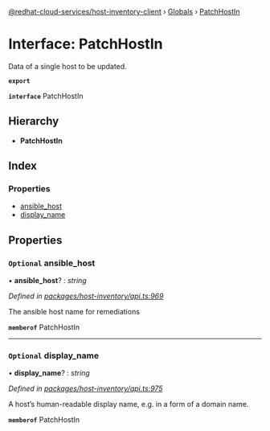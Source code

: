 [@redhat-cloud-services/host-inventory-client](../README.md) › [Globals](../globals.md) › [PatchHostIn](patchhostin.md)

# Interface: PatchHostIn

Data of a single host to be updated.

**`export`** 

**`interface`** PatchHostIn

## Hierarchy

* **PatchHostIn**

## Index

### Properties

* [ansible_host](patchhostin.md#optional-ansible_host)
* [display_name](patchhostin.md#optional-display_name)

## Properties

### `Optional` ansible_host

• **ansible_host**? : *string*

*Defined in [packages/host-inventory/api.ts:969](https://github.com/RedHatInsights/javascript-clients/blob/master/packages/host-inventory/api.ts#L969)*

The ansible host name for remediations

**`memberof`** PatchHostIn

___

### `Optional` display_name

• **display_name**? : *string*

*Defined in [packages/host-inventory/api.ts:975](https://github.com/RedHatInsights/javascript-clients/blob/master/packages/host-inventory/api.ts#L975)*

A host’s human-readable display name, e.g. in a form of a domain name.

**`memberof`** PatchHostIn
